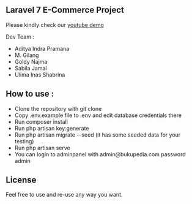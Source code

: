 <h2>Laravel 7 E-Commerce Project</h2>
<p>Please kindly check our <a href="https://youtu.be/qThiCCXAjLg">youtube demo</a></p>
<p>Dev Team :</p>
<ul>
    <li>Aditya Indra Pramana</li>
    <li>M. Gilang</li>
    <li>Goldy Najma</li>
    <li>Sabila Jamal</li>
    <li>Ulima Inas Shabrina</li>
</ul>
<h2>How to use :</h2>
<ul>
    <li>Clone the repository with git clone</li>
    <li>Copy .env.example file to .env and edit database credentials there</li>
    <li>Run composer install</li>
    <li>Run php artisan key:generate</li>
    <li>Run php artisan migrate --seed (it has some seeded data for your testing)</li>
    <li>Run php artisan serve</li>
    <li>You can login to adminpanel with admin@bukupedia.com password admin</li>
</ul>
<h2>License</h2>
    <p>Feel free to use and re-use any way you want.<p>
